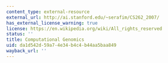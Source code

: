 ```yaml
---
content_type: external-resource
external_url: http://ai.stanford.edu/~serafim/CS262_2007/
has_external_license_warning: true
license: https://en.wikipedia.org/wiki/All_rights_reserved
status: ''
title: Computational Genomics
uid: da1d542d-59a7-4e34-b4c4-b44aa5baa849
wayback_url: ''
---
```

